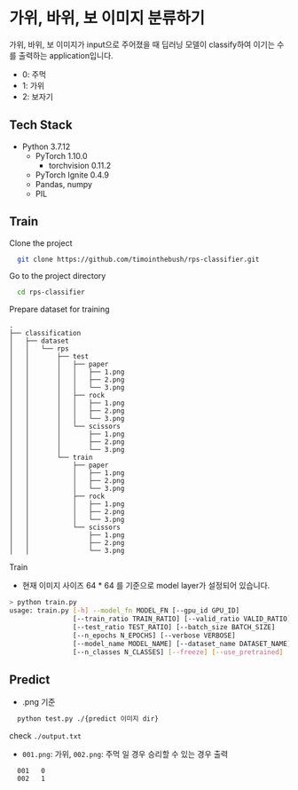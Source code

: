 
# 가위, 바위, 보 이미지 분류하기

가위, 바위, 보 이미지가 input으로 주어졌을 때 딥러닝 모델이 classify하여 이기는 수를 출력하는 application입니다.
- 0: 주먹
- 1: 가위
- 2: 보자기

## Tech Stack

- Python 3.7.12
    - PyTorch 1.10.0
        - torchvision 0.11.2
    - PyTorch Ignite 0.4.9
    - Pandas, numpy
    - PIL
## Train
Clone the project

```bash
  git clone https://github.com/timointhebush/rps-classifier.git
```

Go to the project directory

```bash
  cd rps-classifier
```

Prepare dataset for training
```
.
├── classification
│   ├── dataset
│   │   └── rps
│   │       ├── test
│   │       │   ├── paper
│   │       │   │   ├── 1.png
│   │       │   │   ├── 2.png
│   │       │   │   └── 3.png
│   │       │   ├── rock
│   │       │   │   ├── 1.png
│   │       │   │   ├── 2.png
│   │       │   │   └── 3.png
│   │       │   └── scissors
│   │       │       ├── 1.png
│   │       │       ├── 2.png
│   │       │       └── 3.png
│   │       └── train
│   │           ├── paper
│   │           │   ├── 1.png
│   │           │   ├── 2.png
│   │           │   └── 3.png
│   │           ├── rock
│   │           │   ├── 1.png
│   │           │   ├── 2.png
│   │           │   └── 3.png
│   │           └── scissors
│   │               ├── 1.png
│   │               ├── 2.png
│   │               └── 3.png
```

Train
- 현재 이미지 사이즈 64 * 64 를 기준으로 model layer가 설정되어 있습니다. 

```bash
> python train.py
usage: train.py [-h] --model_fn MODEL_FN [--gpu_id GPU_ID]
                [--train_ratio TRAIN_RATIO] [--valid_ratio VALID_RATIO]
                [--test_ratio TEST_RATIO] [--batch_size BATCH_SIZE]
                [--n_epochs N_EPOCHS] [--verbose VERBOSE]
                [--model_name MODEL_NAME] [--dataset_name DATASET_NAME]
                [--n_classes N_CLASSES] [--freeze] [--use_pretrained]
```
## Predict

- .png 기준
```bash
  python test.py ./{predict 이미지 dir}
```

check `./output.txt`
- `001.png`: 가위, `002.png`: 주먹 일 경우 승리할 수 있는 경우 출력
```tsv
  001	0
  002	1
```

